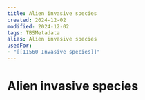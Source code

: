 ```yaml
---
title: Alien invasive species
created: 2024-12-02
modified: 2024-12-02
tags: TBSMetadata
alias: Alien invasive species
usedFor:
- "[[11560 Invasive species]]"
---
```

# Alien invasive species
